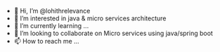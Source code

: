 - 👋 Hi, I’m @lohithrelevance
- 👀 I’m interested in java & micro services architecture
- 🌱 I’m currently learning ...
- 💞️ I’m looking to collaborate on Micro services using java/spring boot
- 📫 How to reach me ...

<!---
lohithrelevance/lohithrelevance is a ✨ special ✨ repository because its `README.md` (this file) appears on your GitHub profile.
You can click the Preview link to take a look at your changes.
--->
